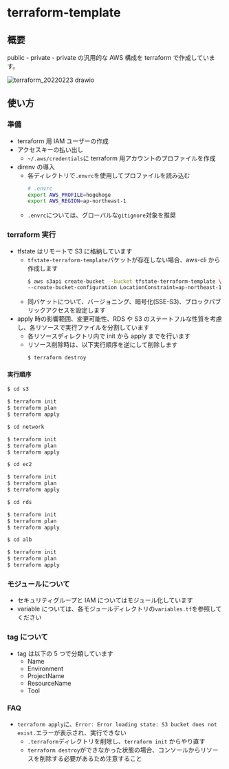 # terraform-template

## 概要

public - private - private の汎用的な AWS 構成を terraform で作成しています。

![terraform_20220223 drawio](https://user-images.githubusercontent.com/56192039/155341829-1921412a-c164-4139-bdfb-5e4d9d2e36a4.png)

## 使い方

### 準備

- terraform 用 IAM ユーザーの作成
- アクセスキーの払い出し
  - `~/.aws/credentials`に terraform 用アカウントのプロファイルを作成
- direnv の導入
  - 各ディレクトリで`.envrc`を使用してプロファイルを読み込む
    ```bash
    # .envrc
    export AWS_PROFILE=hogehoge
    export AWS_REGION=ap-northeast-1
    ```
  - `.envrc`については、グローバルな`gitignore`対象を推奨

### terraform 実行

- tfstate はリモートで S3 に格納しています
  - `tfstate-terraform-template`バケットが存在しない場合、aws-cli から作成します
    ```bash
    $ aws s3api create-bucket --bucket tfstate-terraform-template \
    --create-bucket-configuration LocationConstraint=ap-northeast-1
    ```
  - 同バケットについて、バージョニング、暗号化(SSE-S3)、ブロックパブリックアクセスを設定します
- apply 時の影響範囲、変更可能性、RDS や S3 のステートフルな性質を考慮し、各リソースで実行ファイルを分割しています
  - 各リソースディレクトリ内で init から apply までを行います
  - リソース削除時は、以下実行順序を逆にして削除します
    ```bash
    $ terraform destroy
    ```

#### 実行順序

```bash
$ cd s3

$ terraform init
$ terraform plan
$ terraform apply
```

```bash
$ cd network

$ terraform init
$ terraform plan
$ terraform apply
```

```bash
$ cd ec2

$ terraform init
$ terraform plan
$ terraform apply
```

```bash
$ cd rds

$ terraform init
$ terraform plan
$ terraform apply
```

```bash
$ cd alb

$ terraform init
$ terraform plan
$ terraform apply
```

### モジュールについて

- セキュリティグループと IAM についてはモジュール化しています
- variable については、各モジュールディレクトリの`variables.tf`を参照してください

### tag について

- tag は以下の 5 つで分類しています
  - Name
  - Environment
  - ProjectName
  - ResourceName
  - Tool

### FAQ

- `terraform apply`に、`Error: Error loading state: S3 bucket does not exist.`エラーが表示され、実行できない
  - `.terraform`ディレクトリを削除し、`terraform init` からやり直す
  - `terraform destroy`ができなかった状態の場合、コンソールからリソースを削除する必要があるため注意すること
